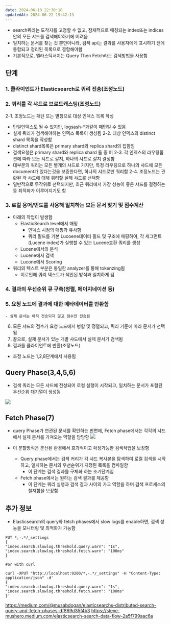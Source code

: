 ```yaml
---
date: 2024-06-18 22:30:18
updatedAt: 2024-06-22 19:42:13
---
```

- search쿼리는 도착지를 고정할 수 없고, 잠재적으로 매칭되는 index또는 indices안의 모든 샤드를 검색해야하기에 어려움
- 일치하는 문서를 찾는 것 뿐만아니라, 검색 api는 결과를 사용자에게 표시하기 전에 통합되고 정리된 목록으로 결합해야함
- 기본적으로, 엘라스틱서치는 Query Then Fetch라는 검색방법을 사용함

## 단계
### 1. 클라이언트가 Elasticsearch로 쿼리 전송(조정노드)
### 2. 쿼리를 각 샤드로 브로드캐스팅(조정노드)
2-1. 조정노드는 패턴 또는 별칭으로 대상 인덱스 목록 작성
- 단일인덱스도 될 수 있지만, logsash-\*과같이 패턴일 수 있음
- 실제 쿼리가 검색해야하는 인덱스 목록이 생성됨
2-2. 대상 인덱스의 distinct shard 목록을 작성함
- distinct shard목록은 primary shard와 replica shard의 집함임
- 검색요청은 primary shard와 replica shard 둘 중 어
2-3. 각 인덱스의 라우팅옵션에 따라 모든 샤드로 갈지, 하나의 샤드로 갈지 결정함
- 대부분의 쿼리는 모든 별개의 샤드로 가지만, 특정 라우팅으로 하나의 샤드에 모든 document가 있다는것을 보증한다면, 하나의 샤드로만 쿼리함
2-4. 조정노드는 관롼된 각 샤드에 대해 쿼리할 실제 샤드를 선택함
- 일반적으로 무작위로 선택되지만, 최근 쿼리에서 가장 성능이 좋은 샤드를 결정하는 등 최적화가 이루어지기도 함
### 3. 로컬 용어/빈도를 사용해 일치하는 모든 문서 찾기 및 점수계산
 -  아래의 작업이 발생함
	- ElasticSearch level에서 매핑
		- 인덱스 시점의 매핑과 유사함
		- 쿼리 필드를 기본 Lucoene데이터 필드 및 구조에 매핑하여, 각 세그먼트(Lucene index)가 실행할 수 있는 Lucene호환 쿼리를 생성
	- Lucene에서의 분석
	- Lucene에서 검색
	- Lucone에서 Scoring
- 쿼리의 텍스트 부분은 동일한 analyzer를 통해 tokenzing됨
	- 이로인해 쿼리 텍스트가 색인된 방식과 일치하게 됨
### 4. 결과의 우선순위 큐 구축(정렬, 페이지네이션 등)
### 5. 요청 노드에 결과에 대한 메타데이터를 반환함
	- 실제 문서는 아직 전송되지 않고 점수만 전송됨
6. 모든 샤드의 점수가 요청 노드에서 병합 및 정렬되고, 쿼리 기준에 따라 문서가 선택됨
5. 끝으로, 실제 문서가 있는 개별 샤드에서 실제 문서가 검색됨
6. 결과를 클라이언트에 반환(조정노드)

- 조정 노드는 1,2,8단계에서 사용됨

## Query Phase(3,4,5,6)
- 검색 쿼리는 모든 샤드에 전성되어 로컬 실행이 시작되고, 일치하는 문서가 포함된 우선순위 대기열이 생성됨

![](Pasted%20image%2020240618223803.png|center)

## Fetch Phase(7)
- query Phase가 연관된 문서를 확인하는 반면에,  Fetch phase에서는 각각의 샤드에서 실제 문서를 가져오는 역할을 담당함
![](Pasted%20image%2020240618223931.png|center)

- 이 분할방식은 분산된 환경에서 효과적이고 확장가능한 검색작업을 보장함
	- Query phase에서는 검색 커리가 각 샤드 복사본을 탐색하여 로컬 검색을 시작하고, 일치하는 문서의 우선순위가 지정된 목록을 컴파일함
		- 이 단계는 검색 결과를 구체화 하는 초기단계임
	- Fetch phase에서는 원하는 검색 결과를 제공함
		- 이 단계는 쿼리 실행과 검색 결과 사이의 가교 역할을 하며 검색 프로세스의 철저함을 보장함

## 추가 정보
- Elasticsearch의 query와 fetch phases에서 slow logs를 enable하면, 검색 성능을 모니터링 및 최적화가 가능함
```HTTp
PUT *,-.*/_settings  
{  
"index.search.slowlog.threshold.query.warn": "1s",  
"index.search.slowlog.threshold.fetch.warn": "100ms"  
}  
  
#or with curl  
  
curl -XPUT "http://localhost:9200/*,-.*/_settings" -H "Content-Type: application/json" -d'  
{  
"index.search.slowlog.threshold.query.warn": "1s",  
"index.search.slowlog.threshold.fetch.warn": "100ms"  
}'
```



https://medium.com/@musabdogan/elasticsearchs-distributed-search-query-and-fetch-phases-df869d35f4b3
https://steve-mushero.medium.com/elasticsearch-search-data-flow-2a5f799aac6a